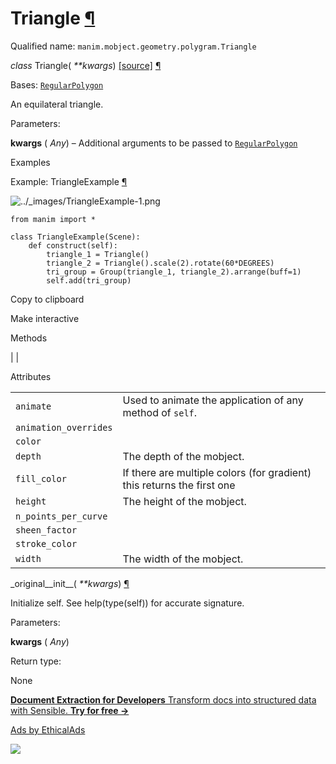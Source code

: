 # Triangle [¶](https://docs.manim.community/en/stable/reference/manim.mobject.geometry.polygram.Triangle.html\#triangle "Link to this heading")

Qualified name: `manim.mobject.geometry.polygram.Triangle`

_class_ Triangle( _\*\*kwargs_) [\[source\]](https://docs.manim.community/en/stable/_modules/manim/mobject/geometry/polygram.html#Triangle) [¶](https://docs.manim.community/en/stable/reference/manim.mobject.geometry.polygram.Triangle.html#manim.mobject.geometry.polygram.Triangle "Link to this definition")

Bases: [`RegularPolygon`](https://docs.manim.community/en/stable/reference/manim.mobject.geometry.polygram.RegularPolygon.html#manim.mobject.geometry.polygram.RegularPolygon "manim.mobject.geometry.polygram.RegularPolygon")

An equilateral triangle.

Parameters:

**kwargs** ( _Any_) – Additional arguments to be passed to [`RegularPolygon`](https://docs.manim.community/en/stable/reference/manim.mobject.geometry.polygram.RegularPolygon.html#manim.mobject.geometry.polygram.RegularPolygon "manim.mobject.geometry.polygram.RegularPolygon")

Examples

Example: TriangleExample [¶](https://docs.manim.community/en/stable/reference/manim.mobject.geometry.polygram.Triangle.html#triangleexample)

![../_images/TriangleExample-1.png](https://docs.manim.community/en/stable/_images/TriangleExample-1.png)

```
from manim import *

class TriangleExample(Scene):
    def construct(self):
        triangle_1 = Triangle()
        triangle_2 = Triangle().scale(2).rotate(60*DEGREES)
        tri_group = Group(triangle_1, triangle_2).arrange(buff=1)
        self.add(tri_group)

```

Copy to clipboard

Make interactive

Methods

|
|

Attributes

|     |     |
| --- | --- |
| `animate` | Used to animate the application of any method of `self`. |
| `animation_overrides` |  |
| `color` |  |
| `depth` | The depth of the mobject. |
| `fill_color` | If there are multiple colors (for gradient) this returns the first one |
| `height` | The height of the mobject. |
| `n_points_per_curve` |  |
| `sheen_factor` |  |
| `stroke_color` |  |
| `width` | The width of the mobject. |

\_original\_\_init\_\_( _\*\*kwargs_) [¶](https://docs.manim.community/en/stable/reference/manim.mobject.geometry.polygram.Triangle.html#manim.mobject.geometry.polygram.Triangle._original__init__ "Link to this definition")

Initialize self. See help(type(self)) for accurate signature.

Parameters:

**kwargs** ( _Any_)

Return type:

None

[**Document Extraction for Developers** Transform docs into structured data with Sensible. **Try for free →**](https://server.ethicalads.io/proxy/click/8518/019600e8-a309-7c00-877e-b94ada4eb22a/)

[Ads by EthicalAds](https://www.ethicalads.io/advertisers/topics/data-science/?ref=ea-text)

![](https://server.ethicalads.io/proxy/view/8518/019600e8-a309-7c00-877e-b94ada4eb22a/)